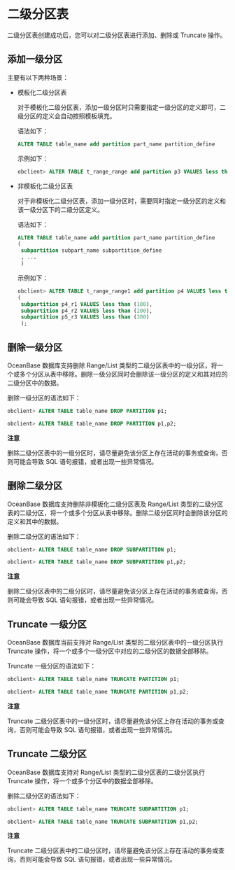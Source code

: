 二级分区表 
==========================

二级分区表创建成功后，您可以对二级分区表进行添加、删除或 Truncate 操作。

添加一级分区 
---------------------------

主要有以下两种场景：

* 模板化二级分区表

  对于模板化⼆级分区表，添加⼀级分区时只需要指定⼀级分区的定义即可，⼆级分区的定义会⾃动按照模板填充。

  语法如下：

  ```sql
  ALTER TABLE table_name add partition part_name partition_define
  ```

  

  示例如下：

  ```sql
  obclient> ALTER TABLE t_range_range add partition p3 VALUES less than (400);
  ```

  

* 非模板化二级分区表

  对于⾮模板化⼆级分区表，添加⼀级分区时，需要同时指定⼀级分区的定义和该⼀级分区下的⼆级分区定义。

  语法如下：

  ```sql
  ALTER TABLE table_name add partition part_name partition_define
  (
   subpartition subpart_name subpartition_define
   , ...
   )
  ```

  

  示例如下：

  ```sql
  obclient> ALTER TABLE t_range_range1 add partition p4 VALUES less than (500) 
  (
   subpartition p4_r1 VALUES less than (100),
   subpartition p4_r2 VALUES less than (200),
   subpartition p5_r3 VALUES less than (300)
   );
  ```

  




删除一级分区 
---------------------------

OceanBase 数据库支持删除 Range/List 类型的二级分区表中的一级分区，将一个或多个分区从表中移除。删除一级分区同时会删除该一级分区的定义和其对应的二级分区中的数据。

删除一级分区的语法如下：

```sql
obclient> ALTER TABLE table_name DROP PARTITION p1;

obclient> ALTER TABLE table_name DROP PARTITION p1,p2;
```


**注意**



删除二级分区表中的一级分区时，请尽量避免该分区上存在活动的事务或查询，否则可能会导致 SQL 语句报错，或者出现一些异常情况。

删除二级分区 
---------------------------

OceanBase 数据库支持删除⾮模板化⼆级分区表及 Range/List 类型的二级分区表的⼆级分区，将一个或多个分区从表中移除。删除二级分区同时会删除该分区的定义和其中的数据。

删除二级分区的语法如下：

```sql
obclient> ALTER TABLE table_name DROP SUBPARTITION p1;

obclient> ALTER TABLE table_name DROP SUBPARTITION p1,p2;
```


**注意**



删除二级分区表中的二级分区时，请尽量避免该分区上存在活动的事务或查询，否则可能会导致 SQL 语句报错，或者出现一些异常情况。

Truncate 一级分区 
----------------------------------

OceanBase 数据库当前支持对 Range/List 类型的二级分区表中的一级分区执行 Truncate 操作，将一个或多个一级分区中对应的二级分区的数据全部移除。

Truncate 一级分区的语法如下：

```sql
obclient> ALTER TABLE table_name TRUNCATE PARTITION p1;

obclient> ALTER TABLE table_name TRUNCATE PARTITION p1,p2;
```


**注意**



Truncate 二级分区表中的一级分区时，请尽量避免该分区上存在活动的事务或查询，否则可能会导致 SQL 语句报错，或者出现一些异常情况。

Truncate 二级分区 
----------------------------------

OceanBase 数据库支持对 Range/List 类型的二级分区表的⼆级分区执行 Truncate 操作，将一个或多个分区中的数据全部移除。

删除二级分区的语法如下：

```sql
obclient> ALTER TABLE table_name TRUNCATE SUBPARTITION p1;

obclient> ALTER TABLE table_name TRUNCATE SUBPARTITION p1,p2;
```


**注意**



Truncate 二级分区表中的二级分区时，请尽量避免该分区上存在活动的事务或查询，否则可能会导致 SQL 语句报错，或者出现一些异常情况。
